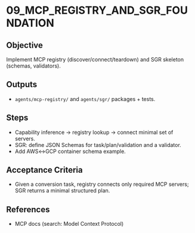 # 09_MCP_REGISTRY_AND_SGR_FOUNDATION

## Objective
Implement MCP registry (discover/connect/teardown) and SGR skeleton (schemas, validators).

## Outputs
- `agents/mcp-registry/` and `agents/sgr/` packages + tests.

## Steps
- Capability inference -> registry lookup -> connect minimal set of servers.
- SGR: define JSON Schemas for task/plan/validation and a validator.
- Add AWS↔GCP container schema example.

## Acceptance Criteria
- Given a conversion task, registry connects only required MCP servers; SGR returns a minimal structured plan.

## References
- MCP docs (search: Model Context Protocol)

